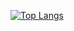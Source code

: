 [![Top Langs](https://github-readme-stats.vercel.app/api/top-langs/?username=wato787&layout=compact
)](https://github.com/anuraghazra/github-readme-stats)
